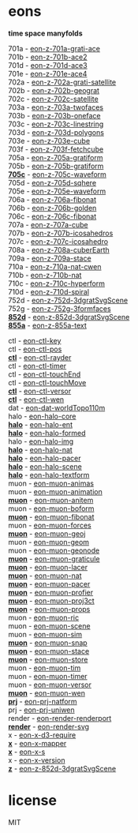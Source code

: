 # eons 

**time space manyfolds**   

701a - [eon-z-701a-grati-ace](https://sifbuilder.github.io/eons/eon-z-701a-grati-ace.html)   
701b - [eon-z-701b-ace2](https://sifbuilder.github.io/eons/eon-z-701b-ace2.html)   
701d - [eon-z-701d-ace3](https://sifbuilder.github.io/eons/eon-z-701d-ace3.html)   
701e - [eon-z-701e-ace4](https://sifbuilder.github.io/eons/eon-z-701e-ace4.html)   
702a - [eon-z-702a-grati-satellite](https://sifbuilder.github.io/eons/eon-z-702a-grati-satellite.html)   
702b - [eon-z-702b-geograt](https://sifbuilder.github.io/eons/eon-z-702b-geograt.html)   
702c - [eon-z-702c-satellite](https://sifbuilder.github.io/eons/eon-z-702c-satellite.html)   
703a - [eon-z-703a-twofaces](https://sifbuilder.github.io/eons/eon-z-703a-twofaces.html)   
703b - [eon-z-703b-oneface](https://sifbuilder.github.io/eons/eon-z-703b-oneface.html)   
703c - [eon-z-703c-linestring](https://sifbuilder.github.io/eons/eon-z-703c-linestring.html)   
703d - [eon-z-703d-polygons](https://sifbuilder.github.io/eons/eon-z-703d-polygons.html)   
703e - [eon-z-703e-cube](https://sifbuilder.github.io/eons/eon-z-703e-cube.html)   
703f - [eon-z-703f-fetchcube](https://sifbuilder.github.io/eons/eon-z-703f-fetchcube.html)   
705a - [eon-z-705a-gratiform](https://sifbuilder.github.io/eons/eon-z-705a-gratiform.html)   
705b - [eon-z-705b-gratiform](https://sifbuilder.github.io/eons/eon-z-705b-gratiform.html)   
**[705c](https://sifbuilder.github.io/eons/eon-z-705c-waveform.md)** - [eon-z-705c-waveform](https://sifbuilder.github.io/eons/eon-z-705c-waveform.html)   
705d - [eon-z-705d-sqhere](https://sifbuilder.github.io/eons/eon-z-705d-sqhere.html)   
705e - [eon-z-705e-waveform](https://sifbuilder.github.io/eons/eon-z-705e-waveform.html)   
706a - [eon-z-706a-fibonat](https://sifbuilder.github.io/eons/eon-z-706a-fibonat.html)   
706b - [eon-z-706b-golden](https://sifbuilder.github.io/eons/eon-z-706b-golden.html)   
706c - [eon-z-706c-fibonat](https://sifbuilder.github.io/eons/eon-z-706c-fibonat.html)   
707a - [eon-z-707a-cube](https://sifbuilder.github.io/eons/eon-z-707a-cube.html)   
707b - [eon-z-707b-icosahedros](https://sifbuilder.github.io/eons/eon-z-707b-icosahedros.html)   
707c - [eon-z-707c-icosahedro](https://sifbuilder.github.io/eons/eon-z-707c-icosahedro.html)   
708a - [eon-z-708a-cuberEarth](https://sifbuilder.github.io/eons/eon-z-708a-cuberEarth.html)   
709a - [eon-z-709a-stace](https://sifbuilder.github.io/eons/eon-z-709a-stace.html)   
710a - [eon-z-710a-nat-cwen](https://sifbuilder.github.io/eons/eon-z-710a-nat-cwen.html)   
710b - [eon-z-710b-nat](https://sifbuilder.github.io/eons/eon-z-710b-nat.html)   
710c - [eon-z-710c-hyperform](https://sifbuilder.github.io/eons/eon-z-710c-hyperform.html)   
710d - [eon-z-710d-spiral](https://sifbuilder.github.io/eons/eon-z-710d-spiral.html)   
752d - [eon-z-752d-3dgratSvgScene](https://sifbuilder.github.io/eons/eon-z-752d-3dgratSvgScene.html)   
752g - [eon-z-752g-3formfaces](https://sifbuilder.github.io/eons/eon-z-752g-3formfaces.html)   
**[852d](https://sifbuilder.github.io/eons/eon-z-852d-3dgratSvgScene.md)** - [eon-z-852d-3dgratSvgScene](https://sifbuilder.github.io/eons/eon-z-852d-3dgratSvgScene.html)   
**[855a](https://sifbuilder.github.io/eons/eon-z-855a-text.md)** - [eon-z-855a-text](https://sifbuilder.github.io/eons/eon-z-855a-text.html)   


ctl - [eon-ctl-key](https://sifbuilder.github.io/eons/eon-ctl-key.js)   
ctl - [eon-ctl-pos](https://sifbuilder.github.io/eons/eon-ctl-pos.js)   
**[ctl](https://sifbuilder.github.io/eons/eon-ctl-rayder.md)** - [eon-ctl-rayder](https://sifbuilder.github.io/eons/eon-ctl-rayder.js)   
ctl - [eon-ctl-timer](https://sifbuilder.github.io/eons/eon-ctl-timer.js)   
ctl - [eon-ctl-touchEnd](https://sifbuilder.github.io/eons/eon-ctl-touchEnd.js)   
ctl - [eon-ctl-touchMove](https://sifbuilder.github.io/eons/eon-ctl-touchMove.js)   
**[ctl](https://sifbuilder.github.io/eons/eon-ctl-versor.md)** - [eon-ctl-versor](https://sifbuilder.github.io/eons/eon-ctl-versor.js)   
**[ctl](https://sifbuilder.github.io/eons/eon-ctl-wen.md)** - [eon-ctl-wen](https://sifbuilder.github.io/eons/eon-ctl-wen.js)   
dat - [eon-dat-worldTopo110m](https://sifbuilder.github.io/eons/eon-dat-worldTopo110m.js)   
halo - [eon-halo-core](https://sifbuilder.github.io/eons/eon-halo-core.js)   
**[halo](https://sifbuilder.github.io/eons/eon-halo-ent.md)** - [eon-halo-ent](https://sifbuilder.github.io/eons/eon-halo-ent.js)   
**[halo](https://sifbuilder.github.io/eons/eon-halo-formed.md)** - [eon-halo-formed](https://sifbuilder.github.io/eons/eon-halo-formed.js)   
halo - [eon-halo-img](https://sifbuilder.github.io/eons/eon-halo-img.js)   
**[halo](https://sifbuilder.github.io/eons/eon-halo-nat.md)** - [eon-halo-nat](https://sifbuilder.github.io/eons/eon-halo-nat.js)   
**[halo](https://sifbuilder.github.io/eons/eon-halo-pacer.md)** - [eon-halo-pacer](https://sifbuilder.github.io/eons/eon-halo-pacer.js)   
**[halo](https://sifbuilder.github.io/eons/eon-halo-scene.md)** - [eon-halo-scene](https://sifbuilder.github.io/eons/eon-halo-scene.js)   
**[halo](https://sifbuilder.github.io/eons/eon-halo-textform.md)** - [eon-halo-textform](https://sifbuilder.github.io/eons/eon-halo-textform.js)   
muon - [eon-muon-animas](https://sifbuilder.github.io/eons/eon-muon-animas.js)   
muon - [eon-muon-animation](https://sifbuilder.github.io/eons/eon-muon-animation.js)   
**[muon](https://sifbuilder.github.io/eons/eon-muon-anitem.md)** - [eon-muon-anitem](https://sifbuilder.github.io/eons/eon-muon-anitem.js)   
muon - [eon-muon-boform](https://sifbuilder.github.io/eons/eon-muon-boform.js)   
**[muon](https://sifbuilder.github.io/eons/eon-muon-fibonat.md)** - [eon-muon-fibonat](https://sifbuilder.github.io/eons/eon-muon-fibonat.js)   
muon - [eon-muon-forces](https://sifbuilder.github.io/eons/eon-muon-forces.js)   
**[muon](https://sifbuilder.github.io/eons/eon-muon-geoj.md)** - [eon-muon-geoj](https://sifbuilder.github.io/eons/eon-muon-geoj.js)   
muon - [eon-muon-geom](https://sifbuilder.github.io/eons/eon-muon-geom.js)   
muon - [eon-muon-geonode](https://sifbuilder.github.io/eons/eon-muon-geonode.js)   
**[muon](https://sifbuilder.github.io/eons/eon-muon-graticule.md)** - [eon-muon-graticule](https://sifbuilder.github.io/eons/eon-muon-graticule.js)   
**[muon](https://sifbuilder.github.io/eons/eon-muon-lacer.md)** - [eon-muon-lacer](https://sifbuilder.github.io/eons/eon-muon-lacer.js)   
**[muon](https://sifbuilder.github.io/eons/eon-muon-nat.md)** - [eon-muon-nat](https://sifbuilder.github.io/eons/eon-muon-nat.js)   
**[muon](https://sifbuilder.github.io/eons/eon-muon-pacer.md)** - [eon-muon-pacer](https://sifbuilder.github.io/eons/eon-muon-pacer.js)   
**[muon](https://sifbuilder.github.io/eons/eon-muon-profier.md)** - [eon-muon-profier](https://sifbuilder.github.io/eons/eon-muon-profier.js)   
**[muon](https://sifbuilder.github.io/eons/eon-muon-proj3ct.md)** - [eon-muon-proj3ct](https://sifbuilder.github.io/eons/eon-muon-proj3ct.js)   
**[muon](https://sifbuilder.github.io/eons/eon-muon-props.md)** - [eon-muon-props](https://sifbuilder.github.io/eons/eon-muon-props.js)   
muon - [eon-muon-ric](https://sifbuilder.github.io/eons/eon-muon-ric.js)   
muon - [eon-muon-scene](https://sifbuilder.github.io/eons/eon-muon-scene.js)   
muon - [eon-muon-sim](https://sifbuilder.github.io/eons/eon-muon-sim.js)   
**[muon](https://sifbuilder.github.io/eons/eon-muon-snap.md)** - [eon-muon-snap](https://sifbuilder.github.io/eons/eon-muon-snap.js)   
**[muon](https://sifbuilder.github.io/eons/eon-muon-stace.md)** - [eon-muon-stace](https://sifbuilder.github.io/eons/eon-muon-stace.js)   
**[muon](https://sifbuilder.github.io/eons/eon-muon-store.md)** - [eon-muon-store](https://sifbuilder.github.io/eons/eon-muon-store.js)   
muon - [eon-muon-tim](https://sifbuilder.github.io/eons/eon-muon-tim.js)   
muon - [eon-muon-timer](https://sifbuilder.github.io/eons/eon-muon-timer.js)   
muon - [eon-muon-versor](https://sifbuilder.github.io/eons/eon-muon-versor.js)   
**[muon](https://sifbuilder.github.io/eons/eon-muon-wen.md)** - [eon-muon-wen](https://sifbuilder.github.io/eons/eon-muon-wen.js)   
**[prj](https://sifbuilder.github.io/eons/eon-prj-natform.md)** - [eon-prj-natform](https://sifbuilder.github.io/eons/eon-prj-natform.js)   
prj - [eon-prj-uniwen](https://sifbuilder.github.io/eons/eon-prj-uniwen.js)   
render - [eon-render-renderport](https://sifbuilder.github.io/eons/eon-render-renderport.js)   
**[render](https://sifbuilder.github.io/eons/eon-render-svg.md)** - [eon-render-svg](https://sifbuilder.github.io/eons/eon-render-svg.js)   
x - [eon-x-d3-require](https://sifbuilder.github.io/eons/eon-x-d3-require.js)   
**[x](https://sifbuilder.github.io/eons/eon-x-mapper.md)** - [eon-x-mapper](https://sifbuilder.github.io/eons/eon-x-mapper.js)   
**[x](https://sifbuilder.github.io/eons/eon-x-s.md)** - [eon-x-s](https://sifbuilder.github.io/eons/eon-x-s.js)   
x - [eon-x-version](https://sifbuilder.github.io/eons/eon-x-version.js)   
**[z](https://sifbuilder.github.io/eons/eon-z-852d-3dgratSvgScene.md)** - [eon-z-852d-3dgratSvgScene](https://sifbuilder.github.io/eons/eon-z-852d-3dgratSvgScene.js)   

# license  
MIT  
